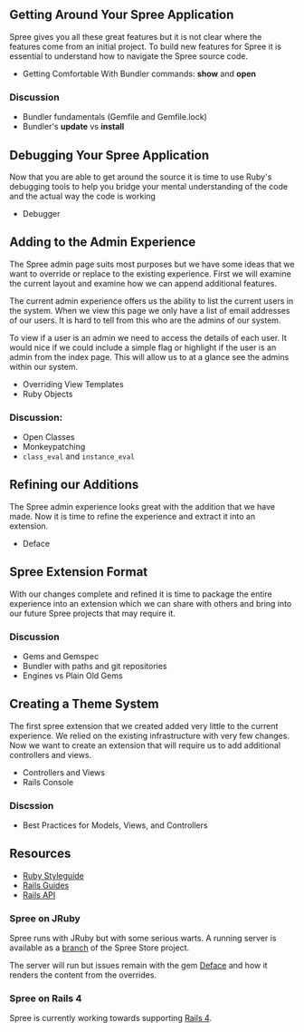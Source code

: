 ## Getting Around Your Spree Application

Spree gives you all these great features but it is not clear where the features
come from an initial project. To build new features for Spree it is essential
to understand how to navigate the Spree source code.

* Getting Comfortable With Bundler commands: **show** and **open**

### Discussion

* Bundler fundamentals (Gemfile and Gemfile.lock)
* Bundler's **update** vs **install**

## Debugging Your Spree Application

Now that you are able to get around the source it is time to use Ruby's
debugging tools to help you bridge your mental understanding of the code and
the actual way the code is working

* Debugger

## Adding to the Admin Experience

The Spree admin page suits most purposes but we have some ideas that we want
to override or replace to the existing experience. First we will examine the
current layout and examine how we can append additional features.

The current admin experience offers us the ability to list the current users
in the system. When we view this page we only have a list of email addresses
of our users. It is hard to tell from this who are the admins of our system.

To view if a user is an admin we need to access the details of each user. It
would nice if we could include a simple flag or highlight if the user is an
admin from the index page. This will allow us to at a glance see the admins
within our system.

* Overriding View Templates
* Ruby Objects

### Discussion:

* Open Classes
* Monkeypatching
* `class_eval` and `instance_eval`

## Refining our Additions

The Spree admin experience looks great with the addition that we have made.
Now it is time to refine the experience and extract it into an extension.

* Deface

## Spree Extension Format

With our changes complete and refined it is time to package the entire
experience into an extension which we can share with others and bring into our
future Spree projects that may require it.

### Discussion

* Gems and Gemspec
* Bundler with paths and git repositories
* Engines vs Plain Old Gems

## Creating a Theme System

The first spree extension that we created added very little to the current
experience. We relied on the existing infrastructure with very few changes.
Now we want to create an extension that will require us to add additional
controllers and views.

* Controllers and Views
* Rails Console

### Discssion

* Best Practices for Models, Views, and Controllers

## Resources

* [Ruby Styleguide](https://github.com/styleguide/ruby)
* [Rails Guides](http://guides.rubyonrails.org/v3.2.13/)
* [Rails API](http://api.rubyonrails.org/v3.2.13/)

### Spree on JRuby

Spree runs with JRuby but with some serious warts. A running server is available
as a [branch](https://github.com/JumpstartLab/SpreeStore/tree/jruby) of the
Spree Store project.

The server will run but issues remain with the gem
[Deface](https://github.com/spree/deface) and how it renders the content from
the overrides.

### Spree on Rails 4

Spree is currently working towards supporting
[Rails 4](https://github.com/spree/spree/tree/rails4).